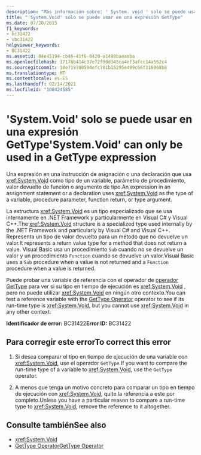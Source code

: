 ```yaml
---
description: "Más información sobre: ' System. void ' solo se puede usar en una expresión GetType"
title: "'System.Void' solo se puede usar en una expresión GetType"
ms.date: 07/20/2015
f1_keywords:
- bc31422
- vbc31422
helpviewer_keywords:
- BC31422
ms.assetid: 84e45194-cb46-41f6-8420-a1498baeaaba
ms.openlocfilehash: 17178b414c37e72f90d345ca4ef3afcc14a562c4
ms.sourcegitcommit: 10e719780594efc781b15295e499c66f316068b8
ms.translationtype: MT
ms.contentlocale: es-ES
ms.lasthandoff: 02/14/2021
ms.locfileid: "100424585"
---
```

# <a name="systemvoid-can-only-be-used-in-a-gettype-expression"></a><span data-ttu-id="d442f-103">'System.Void' solo se puede usar en una expresión GetType</span><span class="sxs-lookup"><span data-stu-id="d442f-103">'System.Void' can only be used in a GetType expression</span></span>

<span data-ttu-id="d442f-104">Una expresión en una instrucción de asignación o una declaración que usa <xref:System.Void> como tipo de un variable, parámetro de procedimiento, valor devuelto de función o argumento de tipo.</span><span class="sxs-lookup"><span data-stu-id="d442f-104">An expression in an assignment statement or a declaration uses <xref:System.Void> as the type of a variable, procedure parameter, function return, or type argument.</span></span>  
  
 <span data-ttu-id="d442f-105">La estructura <xref:System.Void> es un tipo especializado que se usa internamente en .NET Framework y particularmente en Visual C# y Visual C++.</span><span class="sxs-lookup"><span data-stu-id="d442f-105">The <xref:System.Void> structure is a specialized type used internally by the .NET Framework and particularly by Visual C# and Visual C++.</span></span> <span data-ttu-id="d442f-106">Representa un tipo de valor devuelto para un método que no devuelve un valor.</span><span class="sxs-lookup"><span data-stu-id="d442f-106">It represents a return value type for a method that does not return a value.</span></span> <span data-ttu-id="d442f-107">Visual Basic usa un procedimiento `Sub` cuando no se devuelve un valor y un procedimiento `Function` cuando se devuelve un valor.</span><span class="sxs-lookup"><span data-stu-id="d442f-107">Visual Basic uses a `Sub` procedure when a value is not returned and a `Function` procedure when a value is returned.</span></span>  
  
 <span data-ttu-id="d442f-108">Puede probar una variable de referencia con el operador de [operador GetType](../language-reference/operators/gettype-operator.md) para ver si su tipo en tiempo de ejecución es <xref:System.Void> , pero no puede utilizar <xref:System.Void> en ningún otro contexto.</span><span class="sxs-lookup"><span data-stu-id="d442f-108">You can test a reference variable with the [GetType Operator](../language-reference/operators/gettype-operator.md) operator to see if its run-time type is <xref:System.Void>, but you cannot use <xref:System.Void> in any other context.</span></span>  
  
 <span data-ttu-id="d442f-109">**Identificador de error:** BC31422</span><span class="sxs-lookup"><span data-stu-id="d442f-109">**Error ID:** BC31422</span></span>  
  
## <a name="to-correct-this-error"></a><span data-ttu-id="d442f-110">Para corregir este error</span><span class="sxs-lookup"><span data-stu-id="d442f-110">To correct this error</span></span>  
  
1. <span data-ttu-id="d442f-111">Si desea comparar el tipo en tiempo de ejecución de una variable con <xref:System.Void>, use el operador `GetType`.</span><span class="sxs-lookup"><span data-stu-id="d442f-111">If you want to compare the run-time type of a variable to <xref:System.Void>, use the `GetType` operator.</span></span>  
  
2. <span data-ttu-id="d442f-112">A menos que tenga un motivo concreto para comparar un tipo en tiempo de ejecución con <xref:System.Void>, quite la referencia a este por completo.</span><span class="sxs-lookup"><span data-stu-id="d442f-112">Unless you have a particular reason to compare a run-time type to <xref:System.Void>, remove the reference to it altogether.</span></span>  
  
## <a name="see-also"></a><span data-ttu-id="d442f-113">Consulte también</span><span class="sxs-lookup"><span data-stu-id="d442f-113">See also</span></span>

- <xref:System.Void>
- [<span data-ttu-id="d442f-114">GetType Operator</span><span class="sxs-lookup"><span data-stu-id="d442f-114">GetType Operator</span></span>](../language-reference/operators/gettype-operator.md)
